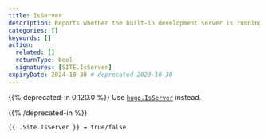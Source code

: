 ```yaml
---
title: IsServer
description: Reports whether the built-in development server is running.
categories: []
keywords: []
action:
  related: []
  returnType: bool
  signatures: [SITE.IsServer]
expiryDate: 2024-10-30 # deprecated 2023-10-30
---
```


{{% deprecated-in 0.120.0 %}}
Use [`hugo.IsServer`] instead.

[`hugo.IsServer`]: /functions/hugo/isserver
{{% /deprecated-in %}}

```go-html-template
{{ .Site.IsServer }} → true/false
```
